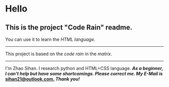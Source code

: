 # Hello
## This is the project "Code Rain" readme.
You can use it to learn the *HTML language.*  
***
This project is based on the *code rain* in the *matrix*.
***
I'm Zhao Sihan. I research python and HTML+CSS language. ***As a beginner, I can't help but have some shortcomings. Please correct me. My E-Mail is* <u>sihan21@outlook.com.</u> *Thank you!***
